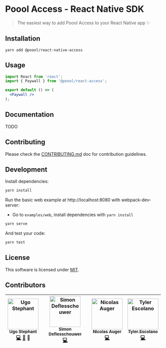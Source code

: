 # Poool Access - React Native SDK

> The easiest way to add Poool Access to your React Native app ✨

## Installation

```
yarn add @poool/react-native-access
```

## Usage

```jsx
import React from 'react';
import { Paywall } from '@poool/react-access';

export default () => (
  <Paywall />
);
```

## Documentation

TODO

## Contributing

Please check the [CONTRIBUTING.md](https://github.com/p3ol/react-native-access/blob/master/CONTRIBUTING.md) doc for contribution guidelines.


## Development

Install dependencies:

```bash
yarn install
```

Run the basic web example at http://localhost:8080 with webpack-dev-server:

- Go to `examples/web`, install dependencies with `yarn install`

```bash
yarn serve
```

And test your code:

```bash
yarn test
```

## License

This software is licensed under [MIT](https://github.com/p3ol/react-native-access/blob/master/LICENSE).

## Contributors

<!-- Contributors START
Ugo_Stephant dackmin https://ugostephant.io code doc tools
Simon_Deflesschouwer defless https://github.com/defless code
Nicolas_Auger NicolasAuger https://github.com/NicolasAuger code
Tyler_Escolano tyesc https://github.com/tyesc code
Contributors END -->
<!-- Contributors table START -->
| <img src="https://avatars.githubusercontent.com/dackmin?s=100" width="100" alt="Ugo Stephant" /><br />[<sub>Ugo Stephant</sub>](https://github.com/dackmin)<br />[💻](https://github.com/p3ol/react-native-access/commits?author=dackmin) [📖](https://github.com/p3ol/react-native-access/commits?author=dackmin) 🔧 | <img src="https://avatars.githubusercontent.com/defless?s=100" width="100" alt="Simon Deflesschouwer" /><br />[<sub>Simon Deflesschouwer</sub>](https://github.com/defless)<br />[💻](https://github.com/p3ol/react-native-access/commits?author=defless) | <img src="https://avatars.githubusercontent.com/NicolasAuger?s=100" width="100" alt="Nicolas Auger" /><br />[<sub>Nicolas Auger</sub>](https://github.com/NicolasAuger)<br />[💻](https://github.com/p3ol/react-native-access/commits?author=NicolasAuger) | <img src="https://avatars.githubusercontent.com/tyesc?s=100" width="100" alt="Tyler Escolano" /><br />[<sub>Tyler Escolano</sub>](https://github.com/tyesc)<br />[💻](https://github.com/p3ol/react-native-access/commits?author=tyesc) | 
| :---: | :---: | :---: | :---: |
<!-- Contributors table END -->
